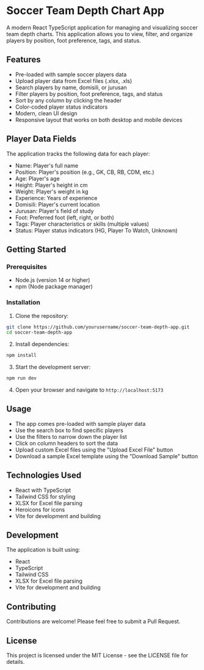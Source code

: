 # Soccer Team Depth Chart App

A modern React TypeScript application for managing and visualizing soccer team depth charts. This application allows you to view, filter, and organize players by position, foot preference, tags, and status.

## Features

- Pre-loaded with sample soccer players data
- Upload player data from Excel files (.xlsx, .xls)
- Search players by name, domisili, or jurusan
- Filter players by position, foot preference, tags, and status
- Sort by any column by clicking the header
- Color-coded player status indicators
- Modern, clean UI design
- Responsive layout that works on both desktop and mobile devices

## Player Data Fields

The application tracks the following data for each player:

- Name: Player's full name
- Position: Player's position (e.g., GK, CB, RB, CDM, etc.)
- Age: Player's age
- Height: Player's height in cm
- Weight: Player's weight in kg
- Experience: Years of experience
- Domisili: Player's current location
- Jurusan: Player's field of study
- Foot: Preferred foot (left, right, or both)
- Tags: Player characteristics or skills (multiple values)
- Status: Player status indicators (HG, Player To Watch, Unknown)

## Getting Started

### Prerequisites

- Node.js (version 14 or higher)
- npm (Node package manager)

### Installation

1. Clone the repository:
```bash
git clone https://github.com/yourusername/soccer-team-depth-app.git
cd soccer-team-depth-app
```

2. Install dependencies:
```bash
npm install
```

3. Start the development server:
```bash
npm run dev
```

4. Open your browser and navigate to `http://localhost:5173`

## Usage

- The app comes pre-loaded with sample player data
- Use the search box to find specific players
- Use the filters to narrow down the player list
- Click on column headers to sort the data
- Upload custom Excel files using the "Upload Excel File" button
- Download a sample Excel template using the "Download Sample" button

## Technologies Used

- React with TypeScript
- Tailwind CSS for styling
- XLSX for Excel file parsing
- Heroicons for icons
- Vite for development and building

## Development

The application is built using:

- React
- TypeScript
- Tailwind CSS
- XLSX for Excel file parsing
- Vite for development and building

## Contributing

Contributions are welcome! Please feel free to submit a Pull Request.

## License

This project is licensed under the MIT License - see the LICENSE file for details. 